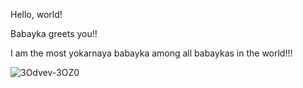 Hello, world!

Babayka greets you!!

I am the most yokarnaya babayka among all babaykas in the world!!!

![3Odvev-3OZ0](https://user-images.githubusercontent.com/125905117/221137143-a9c7f1bf-bac8-4f46-b574-d4eacb7a4f1e.jpg)
